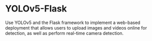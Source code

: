 # YOLOv5-Flask
Use YOLOv5 and the Flask framework to implement a web-based deployment that allows users to upload images and videos online for detection, as well as perform real-time camera detection.
